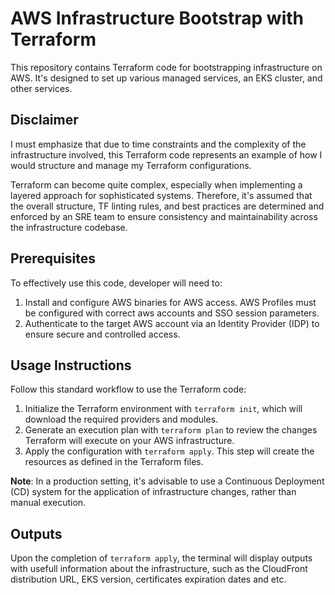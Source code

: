 # AWS Infrastructure Bootstrap with Terraform

This repository contains Terraform code for bootstrapping infrastructure on AWS. It's designed to set up various managed services, an EKS cluster, and other services.

## Disclaimer

I must emphasize that due to time constraints and the complexity of the infrastructure involved, this Terraform code represents an example of how I would structure and manage my Terraform configurations. 

Terraform can become quite complex, especially when implementing a layered approach for sophisticated systems. Therefore, it's assumed that the overall structure, TF linting rules, and best practices are determined and enforced by an SRE team to ensure consistency and maintainability across the infrastructure codebase.

## Prerequisites

To effectively use this code, developer will need to:

1. Install and configure AWS binaries for AWS access. AWS Profiles must be configured with correct aws accounts and SSO session parameters.
2. Authenticate to the target AWS account via an Identity Provider (IDP) to ensure secure and controlled access.

## Usage Instructions

Follow this standard workflow to use the Terraform code:

1. Initialize the Terraform environment with `terraform init`, which will download the required providers and modules.
2. Generate an execution plan with `terraform plan` to review the changes Terraform will execute on your AWS infrastructure.
3. Apply the configuration with `terraform apply`. This step will create the resources as defined in the Terraform files.

**Note**: In a production setting, it's advisable to use a Continuous Deployment (CD) system for the application of infrastructure changes, rather than manual execution.

## Outputs

Upon the completion of `terraform apply`, the terminal will display outputs with usefull information about the infrastructure, such as the CloudFront distribution URL, EKS version, certificates expiration dates and etc.
